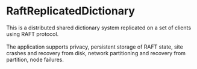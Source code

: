 # RaftReplicatedDictionary
This is a distributed shared dictionary system replicated on a set of clients using RAFT protocol. \
\
The application supports privacy, persistent storage of RAFT state, site
crashes and recovery from disk, network partitioning and recovery from partition, node failures.
